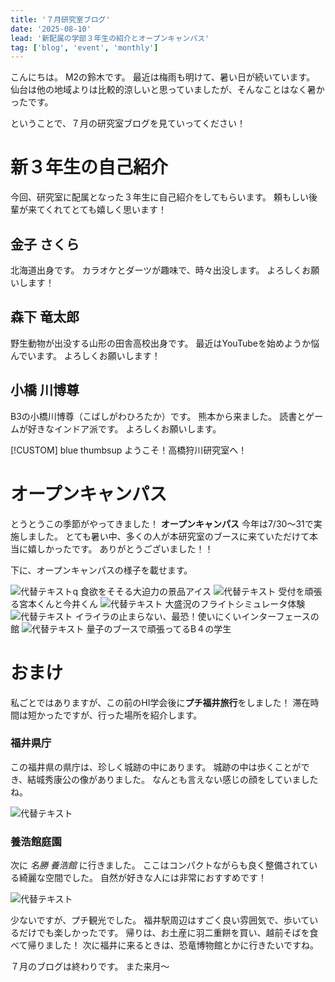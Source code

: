 ```yaml
---
title: '７月研究室ブログ'
date: '2025-08-10'
lead: '新配属の学部３年生の紹介とオープンキャンパス'
tag: ['blog', 'event', 'monthly']
---
```


こんにちは。
M2の鈴木です。
最近は梅雨も明けて、暑い日が続いています。
仙台は他の地域よりは比較的涼しいと思っていましたが、そんなことはなく暑かったです。

ということで、７月の研究室ブログを見ていってください！

# 新３年生の自己紹介

今回、研究室に配属となった３年生に自己紹介をしてもらいます。
頼もしい後輩が来てくれてとても嬉しく思います！

## 金子 さくら

北海道出身です。
カラオケとダーツが趣味で、時々出没します。
よろしくお願いします！

## 森下 竜太郎

野生動物が出没する山形の田舎高校出身です。
最近はYouTubeを始めようか悩んでいます。
よろしくお願いします！

## 小橋 川博尊

B3の小橋川博尊（こばしがわひろたか）です。
熊本から来ました。
読書とゲームが好きなインドア派です。
よろしくお願いします。

[!CUSTOM] blue thumbsup ようこそ！高橋狩川研究室へ！

# オープンキャンパス

とうとうこの季節がやってきました！
**オープンキャンパス**
今年は7/30〜31で実施しました。
とても暑い中、多くの人が本研究室のブースに来ていただけて本当に嬉しかったです。
ありがとうございました！！

下に、オープンキャンパスの様子を載せます。

![代替テキスト](./R7.7_01.jpeg)q
食欲をそそる大迫力の景品アイス
![代替テキスト](./R7.7_02.jpeg)
受付を頑張る宮本くんと今井くん
![代替テキスト](./R7.7_03.jpeg)
大盛況のフライトシミュレータ体験
![代替テキスト](./R7.7_04.jpeg)
イライラの止まらない、最恐！使いにくいインターフェースの館
![代替テキスト](./R7.7_05.jpg)
量子のブースで頑張ってるB４の学生

# おまけ

私ごとではありますが、この前のHI学会後に**プチ福井旅行**をしました！
滞在時間は短かったですが、行った場所を紹介します。

### 福井県庁

この福井県の県庁は、珍しく城跡の中にあります。
城跡の中は歩くことができ、結城秀康公の像がありました。
なんとも言えない感じの顔をしていましたね。

![代替テキスト](./R7.7_06.jpeg)

### 養浩館庭園

次に _名勝 養浩館_ に行きました。
ここはコンパクトながらも良く整備されている綺麗な空間でした。
自然が好きな人には非常におすすめです！

![代替テキスト](./R7.7_07.jpeg)

少ないですが、プチ観光でした。
福井駅周辺はすごく良い雰囲気で、歩いているだけでも楽しかったです。
帰りは、お土産に羽二重餅を買い、越前そばを食べて帰りました！
次に福井に来るときは、恐竜博物館とかに行きたいですね。

７月のブログは終わりです。
また来月〜
